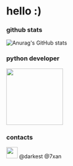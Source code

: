 # hello :)

### github stats
![Anurag's GitHub stats](https://github-readme-stats.vercel.app/api?username=okxan&show_icons=true&theme=dracula)

### python developer
<img src="https://i.imgur.com/Uz8A9gH.png" width="150">

### contacts
<img src="https://i.imgur.com/ySFh4zD.png" width="30">
@darkest
@7xan

